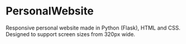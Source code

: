 # PersonalWebsite
Responsive personal website made in Python (Flask), HTML and CSS. Designed to support screen sizes from 320px wide.
